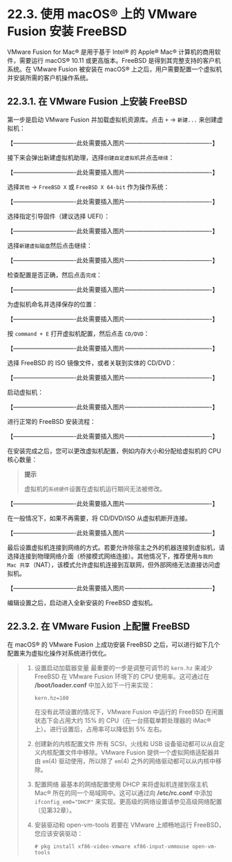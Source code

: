 # 22.3. 使用 macOS® 上的 VMware Fusion 安装 FreeBSD

VMware Fusion for Mac® 是用于基于 Intel® 的 Apple® Mac® 计算机的商用软件，需要运行 macOS® 10.11 或更高版本。FreeBSD 是得到其完整支持的客户机系统。在 VMware Fusion 被安装在 macOS® 上之后，用户需要配置一个虚拟机并安装所需的客户机操作系统。

## 22.3.1. 在 VMware Fusion 上安装 FreeBSD

第一步是启动 VMware Fusion 并加载虚拟机资源库。点击 `+` → `新建...` 来创建虚拟机：

【——————————-此处需要插入图片­——————————————-】

接下来会弹出新建虚拟机助理，选择`创建自定虚拟机`并点击`继续`：

【——————————-此处需要插入图片­——————————————-】

选择`其他` → `FreeBSD X` 或 `FreeBSD X 64-bit` 作为操作系统：

【——————————-此处需要插入图片­——————————————-】

选择指定引导固件（建议选择 UEFI）：

【——————————-此处需要插入图片­——————————————-】

选择`新建虚拟磁盘`然后点击继续：

【——————————-此处需要插入图片­——————————————-】

检查配置是否正确，然后点击`完成`：

【——————————-此处需要插入图片­——————————————-】

为虚拟机命名并选择保存的位置：

【——————————-此处需要插入图片­——————————————-】

按 `command + E` 打开虚拟机配置，然后点击 `CD/DVD`：

【——————————-此处需要插入图片­——————————————-】

选择 FreeBSD 的 ISO 镜像文件，或者关联到实体的 CD/DVD：

【——————————-此处需要插入图片­——————————————-】

启动虚拟机：

【——————————-此处需要插入图片­——————————————-】

进行正常的 FreeBSD 安装流程：

【——————————-此处需要插入图片­——————————————-】

在安装完成之后，您可以更改虚拟机配置，例如内存大小和分配给虚拟机的 CPU 核心数量：

> **提示**
> 
> 虚拟机的`系统硬件`设置在虚拟机运行期间无法被修改。

【——————————-此处需要插入图片­——————————————-】

在一般情况下，如果不再需要，将 CD/DVD/ISO 从虚拟机断开连接。

【——————————-此处需要插入图片­——————————————-】

最后设置虚拟机连接到网络的方式。若要允许除宿主之外的机器连接到虚拟机，请选择连接到物理网络介面（桥接模式网络连接）。其他情况下，推荐使用`与我的 Mac 共享`（NAT），该模式允许虚拟机连接到互联网，但外部网络无法直接访问虚拟机。

【——————————-此处需要插入图片­——————————————-】

编辑设置之后，启动进入全新安装的 FreeBSD 虚拟机。

## 22.3.2. 在 VMware Fusion 上配置 FreeBSD

在 macOS® 的 VMware Fusion 上成功安装 FreeBSD 之后，可以进行如下几个配置来为虚拟化操作对系统进行优化。

> 1. 设置启动加载器变量
>    最重要的一步是调整可调节的 `kern.hz` 来减少 FreeBSD 在 VMware Fusion 环境下的 CPU 使用率。这可通过在 **/boot/loader.conf** 中加入如下一行来实现：
>    ```
>    kern.hz=100
>    ```
>    在没有此项设置的情况下，VMware Fusion 中运行的 FreeBSD 在闲置状态下会占用大约 15% 的 CPU（在一台搭载单颗处理器的 iMac® 上）。进行设置后，占用率可以降低到 5% 左右。
> 
> 2. 创建新的内核配置文件
>    所有 SCSI，火线和 USB 设备驱动都可以从自定义内核配置文件中移除。VMware Fusion 提供一个虚拟网络适配器并由 `em`(4) 驱动使用，所以除了 `em`(4) 之外的网络驱动都可以从内核中移除。
> 
> 3. 配置网络
>    最基本的网络配置使用 DHCP 来将虚拟机连接到宿主机 Mac® 所在的同一个局域网中。这可以通过向 **/etc/rc.conf** 中添加 `ifconfig_em0="DHCP"` 来实现。更高级的网络设置请参见高级网络配置（见第32章）。
> 
> 4. 安装驱动和 open-vm-tools
>    若要在 VMware 上顺畅地运行 FreeBSD，您应该安装驱动：
>    ```
>    # pkg install xf86-video-vmware xf86-input-vmmouse open-vm-tools
>    ```
